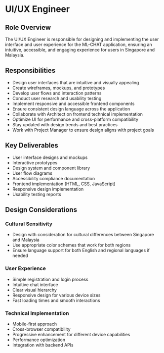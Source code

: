 # UI/UX Engineer

## Role Overview

The UI/UX Engineer is responsible for designing and implementing the user interface and user experience for the ML-CHAT application, ensuring an intuitive, accessible, and engaging experience for users in Singapore and Malaysia.

## Responsibilities

- Design user interfaces that are intuitive and visually appealing
- Create wireframes, mockups, and prototypes
- Develop user flows and interaction patterns
- Conduct user research and usability testing
- Implement responsive and accessible frontend components
- Ensure consistent design language across the application
- Collaborate with Architect on frontend technical implementation
- Optimize UI for performance and cross-platform compatibility
- Stay updated with design trends and best practices
- Work with Project Manager to ensure design aligns with project goals

## Key Deliverables

- User interface designs and mockups
- Interactive prototypes
- Design system and component library
- User flow diagrams
- Accessibility compliance documentation
- Frontend implementation (HTML, CSS, JavaScript)
- Responsive design implementation
- Usability testing reports

## Design Considerations

### Cultural Sensitivity
- Design with consideration for cultural differences between Singapore and Malaysia
- Use appropriate color schemes that work for both regions
- Ensure language support for both English and regional languages if needed

### User Experience
- Simple registration and login process
- Intuitive chat interface
- Clear visual hierarchy
- Responsive design for various device sizes
- Fast loading times and smooth interactions

### Technical Implementation
- Mobile-first approach
- Cross-browser compatibility
- Progressive enhancement for different device capabilities
- Performance optimization
- Integration with backend APIs